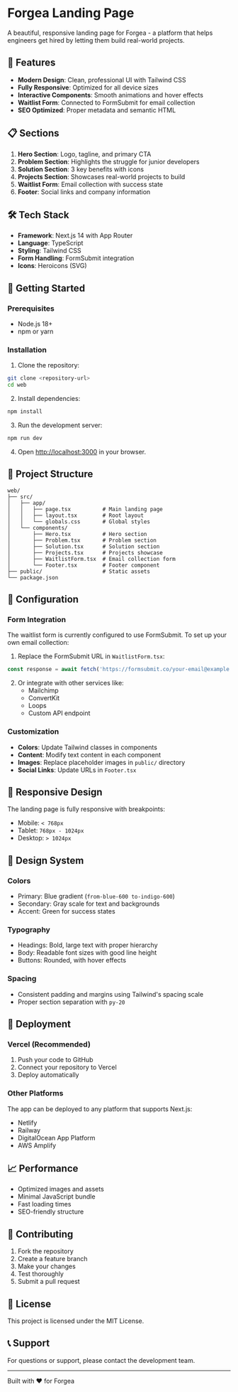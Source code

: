 # Forgea Landing Page

A beautiful, responsive landing page for Forgea - a platform that helps engineers get hired by letting them build real-world projects.

## 🚀 Features

- **Modern Design**: Clean, professional UI with Tailwind CSS
- **Fully Responsive**: Optimized for all device sizes
- **Interactive Components**: Smooth animations and hover effects
- **Waitlist Form**: Connected to FormSubmit for email collection
- **SEO Optimized**: Proper metadata and semantic HTML

## 📋 Sections

1. **Hero Section**: Logo, tagline, and primary CTA
2. **Problem Section**: Highlights the struggle for junior developers
3. **Solution Section**: 3 key benefits with icons
4. **Projects Section**: Showcases real-world projects to build
5. **Waitlist Form**: Email collection with success state
6. **Footer**: Social links and company information

## 🛠️ Tech Stack

- **Framework**: Next.js 14 with App Router
- **Language**: TypeScript
- **Styling**: Tailwind CSS
- **Form Handling**: FormSubmit integration
- **Icons**: Heroicons (SVG)

## 🚀 Getting Started

### Prerequisites

- Node.js 18+
- npm or yarn

### Installation

1. Clone the repository:

```bash
git clone <repository-url>
cd web
```

2. Install dependencies:

```bash
npm install
```

3. Run the development server:

```bash
npm run dev
```

4. Open [http://localhost:3000](http://localhost:3000) in your browser.

## 📁 Project Structure

```
web/
├── src/
│   ├── app/
│   │   ├── page.tsx          # Main landing page
│   │   ├── layout.tsx        # Root layout
│   │   └── globals.css       # Global styles
│   └── components/
│       ├── Hero.tsx          # Hero section
│       ├── Problem.tsx       # Problem section
│       ├── Solution.tsx      # Solution section
│       ├── Projects.tsx      # Projects showcase
│       ├── WaitlistForm.tsx  # Email collection form
│       └── Footer.tsx        # Footer component
├── public/                   # Static assets
└── package.json
```

## 🔧 Configuration

### Form Integration

The waitlist form is currently configured to use FormSubmit. To set up your own email collection:

1. Replace the FormSubmit URL in `WaitlistForm.tsx`:

```typescript
const response = await fetch('https://formsubmit.co/your-email@example.com', {
```

2. Or integrate with other services like:
   - Mailchimp
   - ConvertKit
   - Loops
   - Custom API endpoint

### Customization

- **Colors**: Update Tailwind classes in components
- **Content**: Modify text content in each component
- **Images**: Replace placeholder images in `public/` directory
- **Social Links**: Update URLs in `Footer.tsx`

## 📱 Responsive Design

The landing page is fully responsive with breakpoints:

- Mobile: `< 768px`
- Tablet: `768px - 1024px`
- Desktop: `> 1024px`

## 🎨 Design System

### Colors

- Primary: Blue gradient (`from-blue-600 to-indigo-600`)
- Secondary: Gray scale for text and backgrounds
- Accent: Green for success states

### Typography

- Headings: Bold, large text with proper hierarchy
- Body: Readable font sizes with good line height
- Buttons: Rounded, with hover effects

### Spacing

- Consistent padding and margins using Tailwind's spacing scale
- Proper section separation with `py-20`

## 🚀 Deployment

### Vercel (Recommended)

1. Push your code to GitHub
2. Connect your repository to Vercel
3. Deploy automatically

### Other Platforms

The app can be deployed to any platform that supports Next.js:

- Netlify
- Railway
- DigitalOcean App Platform
- AWS Amplify

## 📈 Performance

- Optimized images and assets
- Minimal JavaScript bundle
- Fast loading times
- SEO-friendly structure

## 🤝 Contributing

1. Fork the repository
2. Create a feature branch
3. Make your changes
4. Test thoroughly
5. Submit a pull request

## 📄 License

This project is licensed under the MIT License.

## 📞 Support

For questions or support, please contact the development team.

---

Built with ❤️ for Forgea
